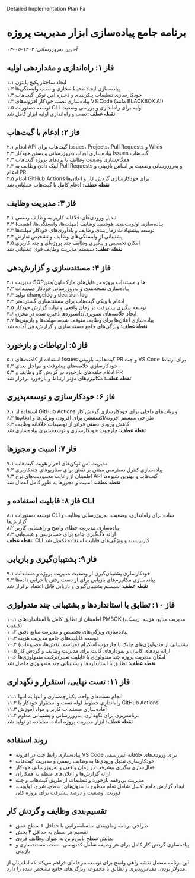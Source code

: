 Detailed Implementation Plan Fa



# برنامه جامع پیاده‌سازی ابزار مدیریت پروژه

*آخرین به‌روزرسانی: ۱۴۰۴-۰۵-۰۳*

## فاز ۱: راه‌اندازی و مقداردهی اولیه

۱.۱ ایجاد ساختار پکیج پایتون  
۱.۲ پیاده‌سازی ایجاد محیط مجازی و نصب وابستگی‌ها  
۱.۳ خودکارسازی تنظیمات پیکربندی و ذخیره امن توکن گیت‌هاب  
۱.۴ پیاده‌سازی نصب خودکار افزونه‌های VS Code (مانند BLACKBOX AI)  
۱.۵ توسعه دستورات CLI اولیه برای راه‌اندازی و بررسی وضعیت  
**نقطه عطف:** نصب و راه‌اندازی اولیه ابزار کامل شد

## فاز ۲: ادغام با گیت‌هاب

۲.۱ ادغام API گیت‌هاب برای Issues، Projects، Pull Requests و Wikis  
۲.۲ پیاده‌سازی ایجاد، به‌روزرسانی و بستن خودکار Issues گیت‌هاب  
۲.۳ همگام‌سازی وضعیت وظایف با بردهای پروژه گیت‌هاب  
۲.۴ لینک دادن وظایف به Pull Requests و به‌روزرسانی وضعیت بر اساس بازبینی و ادغام PR  
۲.۵ ادغام GitHub Actions برای خودکارسازی گردش کار و اعلان‌ها  
**نقطه عطف:** ادغام کامل با گیت‌هاب عملیاتی شد

## فاز ۳: مدیریت وظایف

۳.۱ تبدیل ورودی‌های خلاقانه کاربر به وظایف رسمی  
۳.۲ پیاده‌سازی اولویت‌بندی هوشمند وظایف (مهلت‌ها، وابستگی‌ها، اهمیت)  
۳.۳ توسعه پیشنهادات زمان‌بندی وظایف و یادآوری‌های خودکار مهلت‌ها  
۳.۴ پشتیبانی از وابستگی‌های وظایف و تشخیص تعارض  
۳.۵ امکان تخصیص و پیگیری وظایف چند پروژه‌ای و چند کاربری  
**نقطه عطف:** سیستم مدیریت وظایف قوی عملیاتی شد

## فاز ۴: مستندسازی و گزارش‌دهی

۴.۱ مدیریت SOPها و مستندات پروژه در فایل‌های مارک‌داون/متن  
۴.۲ پیاده‌سازی نسخه‌بندی و به‌روزرسانی خودکار مستندات  
۴.۳ تولید changelog و decision log  
۴.۴ ادغام با ویکی گیت‌هاب برای مستندسازی گسترده‌تر  
۴.۵ توسعه پیگیری پیشرفت در زمان واقعی و تولید گزارش خودکار  
۴.۶ ایجاد خلاصه‌های تصویری/داشبوردها ذخیره شده در مخزن  
۴.۷ پیاده‌سازی اعلان‌ها برای وظایف متوقف شده، مهلت‌ها و بازبینی‌ها  
**نقطه عطف:** ویژگی‌های جامع مستندسازی و گزارش‌دهی آماده شد

## فاز ۵: ارتباطات و بازخورد

۵.۱ استفاده از کامنت‌های Issues گیت‌هاب، بازبینی PR و چت VS Code برای ارتباط  
۵.۲ خودکارسازی خلاصه‌های پیشرفت و مراحل بعدی  
۵.۳ ادغام حلقه‌های بازخورد در گردش کار وظایف و PR  
**نقطه عطف:** مکانیزم‌های مؤثر ارتباط و بازخورد برقرار شد

## فاز ۶: خودکارسازی و توسعه‌پذیری

۶.۱ استفاده از GitHub Actions و ربات‌های داخلی برای خودکارسازی گردش کار  
۶.۲ طراحی سیستم افزونه/اکستنشن برای افزودن ویژگی‌ها و ادغام‌ها  
۶.۳ کاهش ورودی دستی فراتر از توصیفات خلاقانه وظایف  
**نقطه عطف:** چارچوب خودکارسازی و توسعه‌پذیری پیاده‌سازی شد

## فاز ۷: امنیت و مجوزها

۷.۱ مدیریت امن توکن‌های احراز هویت گیت‌هاب  
۷.۲ پیاده‌سازی کنترل دسترسی مبتنی بر نقش برای سناریوهای چندکاربری  
۷.۳ اطمینان از رعایت محدودیت‌های نرخ API گیت‌هاب و بهترین شیوه‌ها  
**نقطه عطف:** امنیت و مجوزها به طور کامل اعمال شد

## فاز ۸: قابلیت استفاده و CLI

۸.۱ توسعه دستورات CLI ساده برای راه‌اندازی، وضعیت، به‌روزرسانی وظایف و گزارش‌ها  
۸.۲ پیاده‌سازی مدیریت خطای واضح و راهنمایی کاربر  
۸.۳ ارائه لاگ‌گیری جامع برای حسابرسی و عیب‌یابی  
**نقطه عطف:** CLI کاربرپسند و ویژگی‌های قابلیت استفاده تکمیل شد

## فاز ۹: پشتیبان‌گیری و بازیابی

۹.۱ خودکارسازی پشتیبان‌گیری از وضعیت مدیریت پروژه و مستندات  
۹.۲ پیاده‌سازی مکانیزم‌های بازیابی برای از دست رفتن یا خرابی داده‌ها  
**نقطه عطف:** سیستم پشتیبان‌گیری و بازیابی قابل اعتماد برقرار شد

## فاز ۱۰: تطابق با استانداردها و پشتیبانی چند متدولوژی

۱۰.۱ اطمینان از تطابق کامل با استانداردهای PMBOK (مدیریت منابع، هزینه، ریسک، کیفیت)  
۱۰.۲ پیاده‌سازی ویژگی‌های تخصیص و مدیریت منابع دقیق  
۱۰.۳ توسعه قابلیت‌های جامع مدیریت هزینه  
۱۰.۴ پشتیبانی از متدولوژی‌های چابک با چارچوب اسکرام (مراسم، نقش‌ها، مصنوعات)  
۱۰.۵ ارائه بردهای کانبان و نمودارهای گانت برای مدیریت وظایف و گردش کار  
۱۰.۶ امکان مدیریت پروژه چند متدولوژی با قابلیت تغییر/ترکیب متدولوژی‌ها  
**نقطه عطف:** تطابق با استانداردها و پشتیبانی چند متدولوژی حاصل شد

## فاز ۱۱: تست نهایی، استقرار و نگهداری

۱۱.۱ انجام تست‌های واحد، یکپارچه‌سازی و انتها به انتها  
۱۱.۲ راه‌اندازی خطوط لوله تست و استقرار خودکار با GitHub Actions  
۱۱.۳ آماده‌سازی مستندات کاربر و مواد آموزش  
۱۱.۴ برنامه‌ریزی برای نگهداری، به‌روزرسانی و پشتیبانی مداوم  
**نقطه عطف:** ابزار مدیریت پروژه آماده استفاده در تولید شد

## روند استفاده

* پیاده‌سازی رابط چت در افزونه VS Code برای ورودی‌های خلاقانه غیررسمی
* خودکارسازی تبدیل ورودی‌ها به وظایف رسمی و مدیریت گیت‌هاب
* فعال‌سازی پیگیری پیشرفت در زمان واقعی و به‌روزرسانی خودکار
* ارائه گزارش‌ها و اعلان‌های منظم به همکاران
* مدیریت بی‌وقفه بازخورد و تنظیمات از طریق گیت‌هاب و چت
* ایجاد گزارش جامع اکسل شامل تمام سطوح با ستون‌های: سطح، شرح، اولویت، فوریت، وضعیت و درصد پیشرفت برای پروژه کلی

## تقسیم‌بندی وظایف و گردش کار

* طراحی برنامه زمان‌بندی سلسله‌مراتبی با حداقل ۶ سطح عمق
* تقسیم هر سطح به حداقل ۴ بخش
* نمایش سطح پایین‌ترین به عنوان وظایف فردی
* پیاده‌سازی گردش کار کامل برای هر وظیفه شامل کدنویسی، تست، مستندسازی و بازبینی

این برنامه مفصل نقشه راهی واضح برای توسعه مرحله‌ای فراهم می‌کند که اطمینان از مدولار بودن، مقیاس‌پذیری و تطابق با مجموعه ویژگی‌های جامع مشخص شده را دارد.